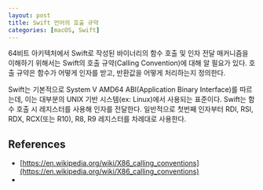 ```yaml
---
layout: post
title: Swift 언어의 호출 규약
categories: [macOS, Swift]
---
```


64비트 아키텍처에서 Swift로 작성된 바이너리의 함수 호출 및 인자 전달 매커니즘을 이해하기 위해서는 Swift의 호출 규약(Calling Convention)에 대해 알 필요가 있다. 호출 규약은 함수가 어떻게 인자를 받고, 반환값을 어떻게 처리하는지 정의한다.

Swift는 기본적으로 System V AMD64 ABI(Application Binary Interface)를 따르는데, 이는 대부분의 UNIX 기반 시스템(ex: Linux)에서 사용되는 표준이다. Swift는 함수 호출 시 레지스터를 사용해 인자를 전달한다. 일반적으로 첫번째 인자부터 RDI, RSI, RDX, RCX(또는 R10), R8, R9 레지스터를 차례대로 사용한다.



## References

- [https://en.wikipedia.org/wiki/X86_calling_conventions](https://en.wikipedia.org/wiki/X86_calling_conventions)
- 